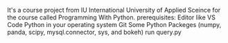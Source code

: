It's a course project from IU International University of Applied Sceince for the course called Programming With Python. prerequisites:
Editor like VS Code
Python in your operating system
Git
Some Python Packeges (numpy, panda, scipy, mysql.connector, sys, and bokeh)
run query.py
